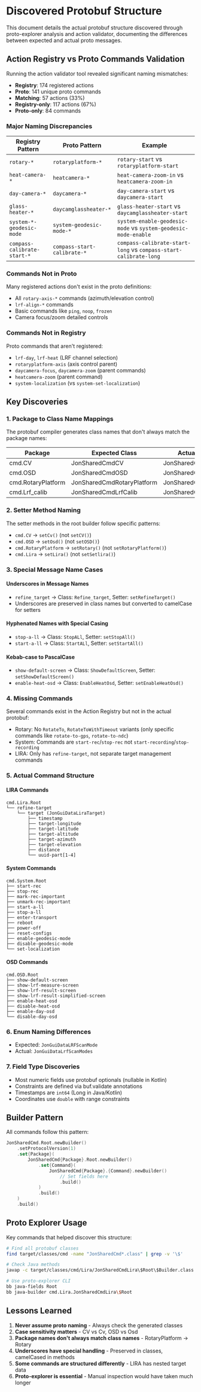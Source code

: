 # Discovered Protobuf Structure

This document details the actual protobuf structure discovered through proto-explorer analysis and action validator, documenting the differences between expected and actual proto messages.

## Action Registry vs Proto Commands Validation

Running the action validator tool revealed significant naming mismatches:
- **Registry**: 174 registered actions
- **Proto**: 141 unique proto commands
- **Matching**: 57 actions (33%)
- **Registry-only**: 117 actions (67%)
- **Proto-only**: 84 commands

### Major Naming Discrepancies

| Registry Pattern | Proto Pattern | Example |
|-----------------|---------------|---------|
| `rotary-*` | `rotaryplatform-*` | `rotary-start` vs `rotaryplatform-start` |
| `heat-camera-*` | `heatcamera-*` | `heat-camera-zoom-in` vs `heatcamera-zoom-in` |
| `day-camera-*` | `daycamera-*` | `day-camera-start` vs `daycamera-start` |
| `glass-heater-*` | `daycamglassheater-*` | `glass-heater-start` vs `daycamglassheater-start` |
| `system-*-geodesic-mode` | `system-geodesic-mode-*` | `system-enable-geodesic-mode` vs `system-geodesic-mode-enable` |
| `compass-calibrate-start-*` | `compass-start-calibrate-*` | `compass-calibrate-start-long` vs `compass-start-calibrate-long` |

### Commands Not in Proto

Many registered actions don't exist in the proto definitions:
- All `rotary-axis-*` commands (azimuth/elevation control)
- `lrf-align-*` commands
- Basic commands like `ping`, `noop`, `frozen`
- Camera focus/zoom detailed controls

### Commands Not in Registry

Proto commands that aren't registered:
- `lrf-day`, `lrf-heat` (LRF channel selection)
- `rotaryplatform-axis` (axis control parent)
- `daycamera-focus`, `daycamera-zoom` (parent commands)
- `heatcamera-zoom` (parent command)
- `system-localization` (vs `system-set-localization`)

## Key Discoveries

### 1. Package to Class Name Mappings

The protobuf compiler generates class names that don't always match the package names:

| Package | Expected Class | Actual Class |
|---------|---------------|--------------|
| cmd.CV | JonSharedCmdCV | JonSharedCmdCv |
| cmd.OSD | JonSharedCmdOSD | JonSharedCmdOsd |
| cmd.RotaryPlatform | JonSharedCmdRotaryPlatform | JonSharedCmdRotary |
| cmd.Lrf_calib | JonSharedCmdLrfCalib | JonSharedCmdLrfAlign |

### 2. Setter Method Naming

The setter methods in the root builder follow specific patterns:

- `cmd.CV` → `setCv()` (not `setCV()`)
- `cmd.OSD` → `setOsd()` (not `setOSD()`)
- `cmd.RotaryPlatform` → `setRotary()` (not `setRotaryPlatform()`)
- `cmd.Lira` → `setLira()` (not `setSetlira()`)

### 3. Special Message Name Cases

#### Underscores in Message Names
- `refine_target` → Class: `Refine_target`, Setter: `setRefineTarget()`
- Underscores are preserved in class names but converted to camelCase for setters

#### Hyphenated Names with Special Casing
- `stop-a-ll` → Class: `StopALl`, Setter: `setStopAll()`
- `start-a-ll` → Class: `StartALl`, Setter: `setStartAll()`

#### Kebab-case to PascalCase
- `show-default-screen` → Class: `ShowDefaultScreen`, Setter: `setShowDefaultScreen()`
- `enable-heat-osd` → Class: `EnableHeatOsd`, Setter: `setEnableHeatOsd()`

### 4. Missing Commands

Several commands exist in the Action Registry but not in the actual protobuf:
- Rotary: No `RotateTo`, `RotateToWithTimeout` variants (only specific commands like `rotate-to-gps`, `rotate-to-ndc`)
- System: Commands are `start-rec`/`stop-rec` not `start-recording`/`stop-recording`
- LIRA: Only has `refine-target`, not separate target management commands

### 5. Actual Command Structure

#### LIRA Commands
```
cmd.Lira.Root
└── refine-target
    └── target (JonGuiDataLiraTarget)
        ├── timestamp
        ├── target-longitude
        ├── target-latitude
        ├── target-altitude
        ├── target-azimuth
        ├── target-elevation
        ├── distance
        └── uuid-part[1-4]
```

#### System Commands
```
cmd.System.Root
├── start-rec
├── stop-rec
├── mark-rec-important
├── unmark-rec-important
├── start-a-ll
├── stop-a-ll
├── enter-transport
├── reboot
├── power-off
├── reset-configs
├── enable-geodesic-mode
├── disable-geodesic-mode
└── set-localization
```

#### OSD Commands
```
cmd.OSD.Root
├── show-default-screen
├── show-lrf-measure-screen
├── show-lrf-result-screen
├── show-lrf-result-simplified-screen
├── enable-heat-osd
├── disable-heat-osd
├── enable-day-osd
└── disable-day-osd
```

### 6. Enum Naming Differences

- Expected: `JonGuiDataLRFScanMode`
- Actual: `JonGuiDataLrfScanModes`

### 7. Field Type Discoveries

- Most numeric fields use protobuf optionals (nullable in Kotlin)
- Constraints are defined via buf.validate annotations
- Timestamps are `int64` (Long in Java/Kotlin)
- Coordinates use `double` with range constraints

## Builder Pattern

All commands follow this pattern:
```kotlin
JonSharedCmd.Root.newBuilder()
    .setProtocolVersion(1)
    .set{Package}(
        JonSharedCmd{Package}.Root.newBuilder()
            .set{Command}(
                JonSharedCmd{Package}.{Command}.newBuilder()
                    // Set fields here
                    .build()
            )
            .build()
    )
    .build()
```

## Proto Explorer Usage

Key commands that helped discover this structure:
```bash
# Find all protobuf classes
find target/classes/cmd -name "JonSharedCmd*.class" | grep -v '\$'

# Check Java methods
javap -c target/classes/cmd/Lira/JonSharedCmdLira\$Root\$Builder.class | grep -i set

# Use proto-explorer CLI
bb java-fields Root
bb java-builder cmd.Lira.JonSharedCmdLira\$Root
```

## Lessons Learned

1. **Never assume proto naming** - Always check the generated classes
2. **Case sensitivity matters** - CV vs Cv, OSD vs Osd
3. **Package names don't always match class names** - RotaryPlatform → Rotary
4. **Underscores have special handling** - Preserved in classes, camelCased in methods
5. **Some commands are structured differently** - LIRA has nested target data
6. **Proto-explorer is essential** - Manual inspection would have taken much longer